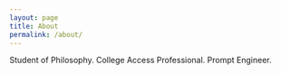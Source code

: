 ```yaml
---
layout: page
title: About
permalink: /about/
---
```


Student of Philosophy. College Access Professional. Prompt Engineer.

